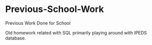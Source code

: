 # Previous-School-Work
Previous Work Done for School

Old homework related with SQL primarily playing around with IPEDS database.
